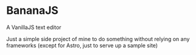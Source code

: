 # BananaJS

A VanillaJS text editor

Just a simple side project of mine to do something without relying on any frameworks (except for Astro, just to serve up a sample site)
